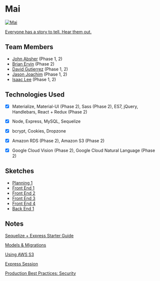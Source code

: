 # Mai

<a href="https://mai-app.herokuapp.com/" target="_blank"><img src="public/assets/images/mai_splash.png?raw=true" alt="Mai"></a>

[Everyone has a story to tell. Hear them out.](https://mai-app.herokuapp.com/)


## Team Members

- [John Absher](https://www.linkedin.com/in/johnabsher/) (Phase 1, 2)
- [Brian Ervin](https://www.linkedin.com/in/brianervinmedia/) (Phase 2)
- [David Gutierrez](https://www.linkedin.com/in/david-gutierrez-979a4a148/) (Phase 1, 2)
- [Jason Joachim](https://www.linkedin.com/in/jasonjoachim/) (Phase 1, 2)
- [Isaac Lee](https://www.linkedin.com/in/ijlee2/) (Phase 1, 2)


## Technologies Used

- [x] Materialize, Material-UI (Phase 2), Sass (Phase 2), ES7, jQuery, Handlebars, React + Redux (Phase 2)

- [x] Node, Express, MySQL, Sequelize

- [x] bcrypt, Cookies, Dropzone

- [x] Amazon RDS (Phase 2), Amazon S3 (Phase 2)

- [x] Google Cloud Vision (Phase 2), Google Cloud Natural Language (Phase 2)


## Sketches

- [Planning 1](https://raw.githubusercontent.com/ijlee2/Mai/master/readme/planning_page01.jpg)
- [Front End 1](https://raw.githubusercontent.com/ijlee2/Mai/master/readme/front_end_page01.jpg)
- [Front End 2](https://raw.githubusercontent.com/ijlee2/Mai/master/readme/front_end_page02.jpg)
- [Front End 3](https://raw.githubusercontent.com/ijlee2/Mai/master/readme/front_end_page03.jpg)
- [Front End 4](https://raw.githubusercontent.com/ijlee2/Mai/master/readme/front_end_page04.jpg)
- [Back End 1](https://raw.githubusercontent.com/ijlee2/Mai/master/readme/back_end_page01.jpg)


## Notes

[Sequelize + Express Starter Guide](https://gist.github.com/JoeKarlsson/ebb1c714466ae3de88ae565fa9ba4779)

[Models & Migrations](https://www.duringthedrive.com/2017/05/06/models-migrations-sequelize-node/)

[Using AWS S3](https://devcenter.heroku.com/articles/s3)

[Express Session](https://github.com/expressjs/session)

[Production Best Practices: Security](https://expressjs.com/en/advanced/best-practice-security.html)